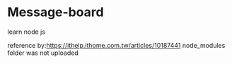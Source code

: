 # Message-board
learn node js

reference by:https://ithelp.ithome.com.tw/articles/10187441
node_modules folder was not uploaded
